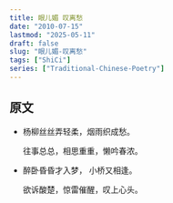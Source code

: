 ```yaml
---
title: 眼儿媚 叹离愁
date: "2010-07-15"
lastmod: "2025-05-11"
draft: false
slug: "眼儿媚-叹离愁"
tags: ["ShiCi"]
series: ["Traditional-Chinese-Poetry"]
---
```


## 原文

* 杨柳丝丝弄轻柔，烟雨织成愁。
  
  往事总总，相思重重，懒吟春浓。
  
* 醉卧昏昏才入梦， 小桥又相逢。
  
  欲诉酸楚，惊雷催醒，叹上心头。
